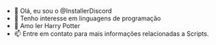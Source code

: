 - 👋 Olá, eu sou o @InstallerDiscord
- 👀 Tenho interesse em linguagens de programação
- 🌱 Amo ler Harry Potter
- 📫 Entre em contato para mais informações relacionadas a Scripts.

<!---
Developer by Discord.
--->
